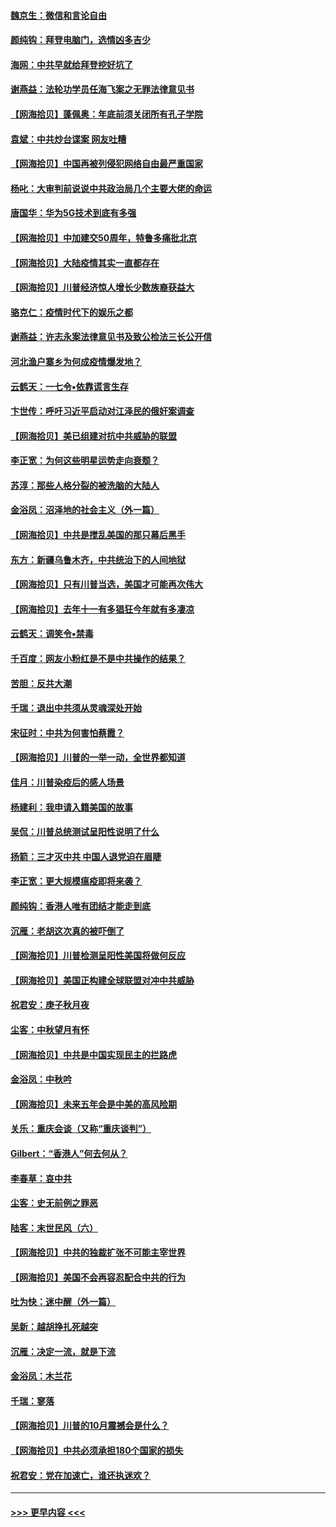 #### [魏京生：微信和言论自由](../pages/nsc993/n12483372.md?t=10180851) 
#### [颜纯钩：拜登电脑门，选情凶多吉少](../pages/nsc993/n12482666.md?t=10180851) 
#### [海网：中共早就给拜登挖好坑了](../pages/nsc993/n12482660.md?t=10180851) 
#### [谢燕益：法轮功学员任海飞案之无罪法律意见书](../pages/nsc993/n12482512.md?t=10180851) 
#### [【网海拾贝】蓬佩奥：年底前须关闭所有孔子学院](../pages/nsc993/n12482443.md?t=10180851) 
#### [袁斌：中共炒台谍案 网友吐糟](../pages/nsc993/n12481564.md?t=10180851) 
#### [【网海拾贝】中国再被列侵犯网络自由最严重国家](../pages/nsc993/n12479643.md?t=10180851) 
#### [杨叱：大审判前说说中共政治局几个主要大佬的命运](../pages/nsc993/n12477527.md?t=10180851) 
#### [唐国华：华为5G技术到底有多强](../pages/nsc993/n12477483.md?t=10180851) 
#### [【网海拾贝】中加建交50周年，特鲁多痛批北京](../pages/nsc993/n12476892.md?t=10180851) 
#### [【网海拾贝】大陆疫情其实一直都存在](../pages/nsc993/n12473948.md?t=10180851) 
#### [【网海拾贝】川普经济惊人增长少数族裔获益大](../pages/nsc993/n12471565.md?t=10180851) 
#### [骆克仁：疫情时代下的娱乐之都](../pages/nsc993/n12471312.md?t=10180851) 
#### [谢燕益：许志永案法律意见书及致公检法三长公开信](../pages/nsc993/n12470870.md?t=10180851) 
#### [河北渔户寨乡为何成疫情爆发地？](../pages/nsc993/n12464936.md?t=10180851) 
#### [云鹤天：一七令▪依靠谎言生存](../pages/nsc993/n12470034.md?t=10180851) 
#### [卞世传：呼吁习近平启动对江泽民的俄奸案调查](../pages/nsc993/n12469722.md?t=10180851) 
#### [【网海拾贝】美已组建对抗中共威胁的联盟](../pages/nsc993/n12469018.md?t=10180851) 
#### [李正宽：为何这些明星运势走向衰颓？](../pages/nsc993/n12468730.md?t=10180851) 
#### [苏淳：那些人格分裂的被洗脑的大陆人](../pages/nsc993/n12467858.md?t=10180851) 
#### [金浴凤：沼泽地的社会主义（外一篇）](../pages/nsc993/n12467792.md?t=10180851) 
#### [【网海拾贝】中共是搅乱美国的那只幕后黑手](../pages/nsc993/n12467700.md?t=10180851) 
#### [东方：新疆乌鲁木齐，中共统治下的人间地狱](../pages/nsc993/n12466075.md?t=10180851) 
#### [【网海拾贝】只有川普当选，美国才可能再次伟大](../pages/nsc993/n12466013.md?t=10180851) 
#### [【网海拾贝】去年十一有多猖狂今年就有多凄凉](../pages/nsc993/n12463649.md?t=10180851) 
#### [云鹤天：调笑令▪禁毒](../pages/nsc993/n12462975.md?t=10180851) 
#### [千百度：网友小粉红是不是中共操作的结果？](../pages/nsc993/n12461025.md?t=10180851) 
#### [苦胆：反共大潮](../pages/nsc993/n12459469.md?t=10180851) 
#### [千瑞：退出中共须从灵魂深处开始](../pages/nsc993/n12459437.md?t=10180851) 
#### [宋征时：中共为何害怕蔡霞？](../pages/nsc993/n12459097.md?t=10180851) 
#### [【网海拾贝】川普的一举一动，全世界都知道](../pages/nsc993/n12458825.md?t=10180851) 
#### [佳月：川普染疫后的感人场景](../pages/nsc993/n12456994.md?t=10180851) 
#### [杨建利：我申请入籍美国的故事](../pages/nsc993/n12455635.md?t=10180851) 
#### [吴侃：川普总统测试呈阳性说明了什么](../pages/nsc993/n12451869.md?t=10180851) 
#### [扬箭：三才灭中共 中国人退党迫在眉睫](../pages/nsc993/n12451842.md?t=10180851) 
#### [李正宽：更大规模瘟疫即将来袭？](../pages/nsc993/n12451455.md?t=10180851) 
#### [颜纯钩：香港人唯有团结才能走到底](../pages/nsc993/n12450870.md?t=10180851) 
#### [沉雁：老胡这次真的被吓倒了](../pages/nsc993/n12449796.md?t=10180851) 
#### [【网海拾贝】川普检测呈阳性美国将做何反应](../pages/nsc993/n12449042.md?t=10180851) 
#### [【网海拾贝】美国正构建全球联盟对冲中共威胁](../pages/nsc993/n12446580.md?t=10180851) 
#### [祝君安：庚子秋月夜](../pages/nsc993/n12445870.md?t=10180851) 
#### [尘客：中秋望月有怀](../pages/nsc993/n12444632.md?t=10180851) 
#### [【网海拾贝】中共是中国实现民主的拦路虎](../pages/nsc993/n12443573.md?t=10180851) 
#### [金浴凤：中秋吟](../pages/nsc993/n12441773.md?t=10180851) 
#### [【网海拾贝】未来五年会是中美的高风险期](../pages/nsc993/n12440760.md?t=10180851) 
#### [关乐：重庆会谈（又称“重庆谈判”）](../pages/nsc993/n12437525.md?t=10180851) 
#### [Gilbert：“香港人”何去何从？](../pages/nsc993/n12435894.md?t=10180851) 
#### [李春草：哀中共](../pages/nsc993/n12435874.md?t=10180851) 
#### [尘客：史无前例之罪恶](../pages/nsc993/n12435762.md?t=10180851) 
#### [陆客：末世民风（六）](../pages/nsc993/n12435354.md?t=10180851) 
#### [【网海拾贝】中共的独裁扩张不可能主宰世界](../pages/nsc993/n12435151.md?t=10180851) 
#### [【网海拾贝】美国不会再容忍配合中共的行为](../pages/nsc993/n12433808.md?t=10180851) 
#### [吐为快：迷中醒（外一篇）](../pages/nsc993/n12433585.md?t=10180851) 
#### [吴新：越胡挣扎死越突](../pages/nsc993/n12433562.md?t=10180851) 
#### [沉雁：决定一流，就是下流](../pages/nsc993/n12432128.md?t=10180851) 
#### [金浴凤：木兰花](../pages/nsc993/n12432124.md?t=10180851) 
#### [千瑞：寥落](../pages/nsc993/n12432071.md?t=10180851) 
#### [【网海拾贝】川普的10月震撼会是什么？](../pages/nsc993/n12431624.md?t=10180851) 
#### [【网海拾贝】中共必须承担180个国家的损失](../pages/nsc993/n12428893.md?t=10180851) 
#### [祝君安：党在加速亡，谁还执迷欢？](../pages/nsc993/n12428652.md?t=10180851) 

----
#### [ >>> 更早内容 <<< ](../indexes/nsc993-earlier.md)
